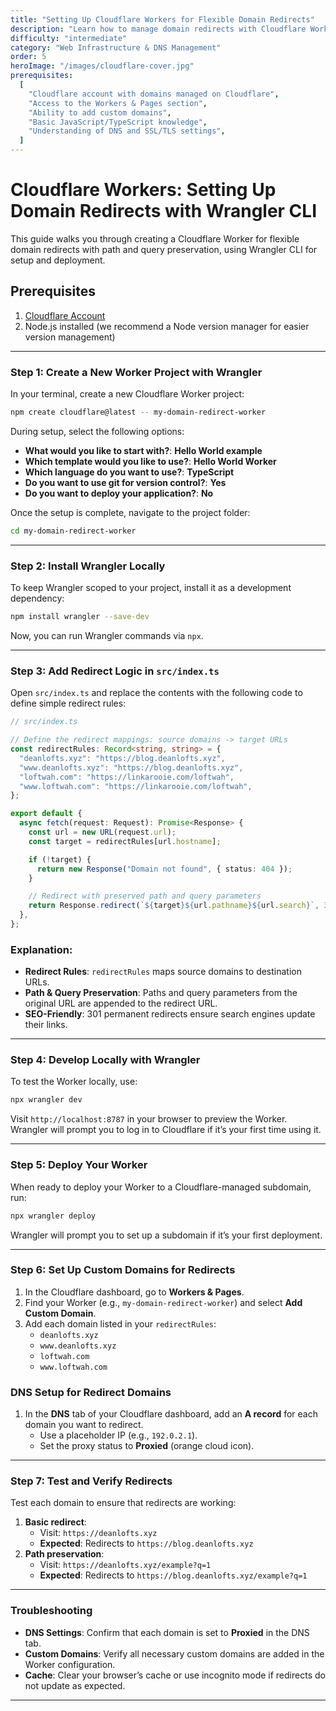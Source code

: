 ```yaml
---
title: "Setting Up Cloudflare Workers for Flexible Domain Redirects"
description: "Learn how to manage domain redirects with Cloudflare Workers, including HTTPS enforcement, path preservation, and structured DNS configuration."
difficulty: "intermediate"
category: "Web Infrastructure & DNS Management"
order: 5
heroImage: "/images/cloudflare-cover.jpg"
prerequisites:
  [
    "Cloudflare account with domains managed on Cloudflare",
    "Access to the Workers & Pages section",
    "Ability to add custom domains",
    "Basic JavaScript/TypeScript knowledge",
    "Understanding of DNS and SSL/TLS settings",
  ]
---
```


# Cloudflare Workers: Setting Up Domain Redirects with Wrangler CLI

This guide walks you through creating a Cloudflare Worker for flexible domain redirects with path and query preservation, using Wrangler CLI for setup and deployment.

## Prerequisites

1. [Cloudflare Account](https://dash.cloudflare.com/sign-up)
2. Node.js installed (we recommend a Node version manager for easier version management)

---

### Step 1: Create a New Worker Project with Wrangler

In your terminal, create a new Cloudflare Worker project:

```bash
npm create cloudflare@latest -- my-domain-redirect-worker
```

During setup, select the following options:

- **What would you like to start with?**: **Hello World example**
- **Which template would you like to use?**: **Hello World Worker**
- **Which language do you want to use?**: **TypeScript**
- **Do you want to use git for version control?**: **Yes**
- **Do you want to deploy your application?**: **No**

Once the setup is complete, navigate to the project folder:

```bash
cd my-domain-redirect-worker
```

---

### Step 2: Install Wrangler Locally

To keep Wrangler scoped to your project, install it as a development dependency:

```bash
npm install wrangler --save-dev
```

Now, you can run Wrangler commands via `npx`.

---

### Step 3: Add Redirect Logic in `src/index.ts`

Open `src/index.ts` and replace the contents with the following code to define simple redirect rules:

```typescript
// src/index.ts

// Define the redirect mappings: source domains -> target URLs
const redirectRules: Record<string, string> = {
  "deanlofts.xyz": "https://blog.deanlofts.xyz",
  "www.deanlofts.xyz": "https://blog.deanlofts.xyz",
  "loftwah.com": "https://linkarooie.com/loftwah",
  "www.loftwah.com": "https://linkarooie.com/loftwah",
};

export default {
  async fetch(request: Request): Promise<Response> {
    const url = new URL(request.url);
    const target = redirectRules[url.hostname];

    if (!target) {
      return new Response("Domain not found", { status: 404 });
    }

    // Redirect with preserved path and query parameters
    return Response.redirect(`${target}${url.pathname}${url.search}`, 301);
  },
};
```

### Explanation:

- **Redirect Rules**: `redirectRules` maps source domains to destination URLs.
- **Path & Query Preservation**: Paths and query parameters from the original URL are appended to the redirect URL.
- **SEO-Friendly**: 301 permanent redirects ensure search engines update their links.

---

### Step 4: Develop Locally with Wrangler

To test the Worker locally, use:

```bash
npx wrangler dev
```

Visit `http://localhost:8787` in your browser to preview the Worker. Wrangler will prompt you to log in to Cloudflare if it’s your first time using it.

---

### Step 5: Deploy Your Worker

When ready to deploy your Worker to a Cloudflare-managed subdomain, run:

```bash
npx wrangler deploy
```

Wrangler will prompt you to set up a subdomain if it’s your first deployment.

---

### Step 6: Set Up Custom Domains for Redirects

1. In the Cloudflare dashboard, go to **Workers & Pages**.
2. Find your Worker (e.g., `my-domain-redirect-worker`) and select **Add Custom Domain**.
3. Add each domain listed in your `redirectRules`:
   - `deanlofts.xyz`
   - `www.deanlofts.xyz`
   - `loftwah.com`
   - `www.loftwah.com`

### DNS Setup for Redirect Domains

1. In the **DNS** tab of your Cloudflare dashboard, add an **A record** for each domain you want to redirect.
   - Use a placeholder IP (e.g., `192.0.2.1`).
   - Set the proxy status to **Proxied** (orange cloud icon).

---

### Step 7: Test and Verify Redirects

Test each domain to ensure that redirects are working:

1. **Basic redirect**:
   - Visit: `https://deanlofts.xyz`
   - **Expected**: Redirects to `https://blog.deanlofts.xyz`
2. **Path preservation**:
   - Visit: `https://deanlofts.xyz/example?q=1`
   - **Expected**: Redirects to `https://blog.deanlofts.xyz/example?q=1`

---

### Troubleshooting

- **DNS Settings**: Confirm that each domain is set to **Proxied** in the DNS tab.
- **Custom Domains**: Verify all necessary custom domains are added in the Worker configuration.
- **Cache**: Clear your browser’s cache or use incognito mode if redirects do not update as expected.

---
